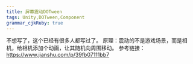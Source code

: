 ```yaml
---
title: 屏幕震动DOTween
tags: Unity,DOTween,Component
grammar_cjkRuby: true
---
```

不想写了，这个已经有很多人都写过了。
原理：震动的不是游戏场景，而是相机，给相机添加个动画，让其随机向周围移动。
参考链接：
https://www.jianshu.com/p/39fb07111bb7